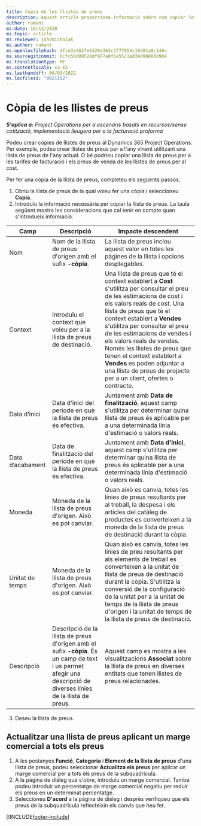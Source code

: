 ```yaml
---
title: Còpia de les llistes de preus
description: Aquest article proporciona informació sobre com copiar les llistes de preus al Project Operations.
author: rumant
ms.date: 10/13/2020
ms.topic: article
ms.reviewer: johnmichalak
ms.author: rumant
ms.openlocfilehash: 3fce3a362fe6326e362c3f77054c10281a9c146c
ms.sourcegitcommit: 6cfc50d89528df977a8f6a55c1ad39d99800d9b4
ms.translationtype: MT
ms.contentlocale: ca-ES
ms.lasthandoff: 06/03/2022
ms.locfileid: "8921152"
---
```

# <a name="copy-price-lists"></a>Còpia de les llistes de preus

_**S'aplica a:** Project Operations per a escenaris basats en recursos/sense cotització, implementació lleugera per a la facturació proforma_

Podeu crear còpies de llistes de preus al Dynamics 365 Project Operations. Per exemple, podeu crear llistes de preus per a l'any vinent utilitzant una llista de preus de l'any actual.  O bé podríeu copiar una llista de preus per a les tarifes de facturació i els preus de venda de les llistes de preus per al cost. 

Per fer una còpia de la llista de preus, completeu els següents passos.

1. Obriu la llista de preus de la qual voleu fer una còpia i seleccioneu **Copia**.
2. Introduïu la informació necessària per copiar la llista de preus. La taula següent mostra les consideracions que cal tenir en compte quan s'introdueix informació.

| Camp | Descripció | Impacte descendent |
| --- | --- | --- |
| Nom | Nom de la llista de preus d'origen amb el sufix **-còpia**. | La llista de preus inclou aquest valor en totes les pàgines de la llista i opcions desplegables. |
| Context | Introduïu el context que voleu per a la llista de preus de destinació. | Una llista de preus que té el context establert a **Cost** s'utilitza per consultar el preu de les estimacions de cost i els valors reals de cost. Una llista de preus que té el context establert a **Vendes** s'utilitza per consultar el preu de les estimacions de vendes i els valors reals de vendes. Només les llistes de preus que tenen el context establert a **Vendes** es poden adjuntar a una llista de preus de projecte per a un client, ofertes o contracte. |
| Data d’inici | Data d'inici del període en què la llista de preus és efectiva. | Juntament amb **Data de finalització**, aquest camp s'utilitza per determinar quina llista de preus és aplicable per a una determinada línia d'estimació o valors reals. |
| Data d’acabament | Data de finalització del període en què la llista de preus és efectiva. | Juntament amb **Data d'inici**, aquest camp s'utilitza per determinar quina llista de preus és aplicable per a una determinada línia d'estimació o valors reals. |
| Moneda | Moneda de la llista de preus d'origen. Això es pot canviar. | Quan això es canvia, totes les línies de preus resultants per al treball, la despesa i els articles del catàleg de productes es converteixen a la moneda de la llista de preus de destinació durant la còpia. |
| Unitat de temps | Moneda de la llista de preus d'origen. Això es pot canviar. | Quan això es canvia, totes les línies de preu resultants per als elements de treball es converteixen a la unitat de llista de preus de destinació durant la còpia. S'utilitza la conversió de la configuració de la unitat per a la unitat de temps de la llista de preus d'origen i la unitat de temps de la llista de preus de destinació. |
| Descripció | Descripció de la llista de preus d'origen amb el sufix **-còpia**. És un camp de text i us permet afegir una descripció de diverses línies de la llista de preus. | Aquest camp es mostra a les visualitzacions **Associat** sobre la llista de preus en diverses entitats que tenen llistes de preus relacionades. |

3. Deseu la llista de preus. 

## <a name="update-a-price-list-by-applying-a-mark-up-to-all-the-prices"></a>Actualitzar una llista de preus aplicant un marge comercial a tots els preus

1. A les pestanyes **Funció**, **Categoria** i **Element de la llista de preus** d'una llista de preus, podeu seleccionar **Actualitza els preus** per aplicar un marge comercial per a tots els preus de la subquadrícula. 
2. A la pàgina de diàleg que s'obre, introduïu un marge comercial. També podeu introduir un percentatge de marge comercial negatiu per reduir els preus en un determinat percentatge. 
3. Seleccioneu **D'acord** a la pàgina de diàleg i després verifiqueu que els preus de la subquadrícula reflecteixin els canvis que heu fet.


[!INCLUDE[footer-include](../includes/footer-banner.md)]